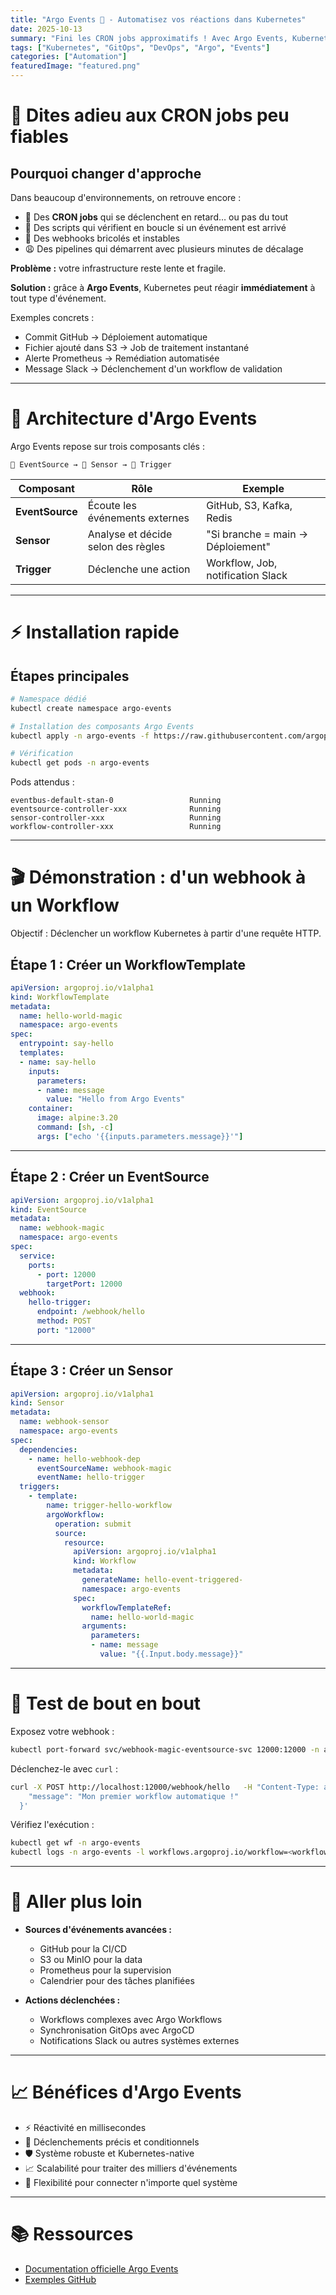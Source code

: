 ```yaml
---
title: "Argo Events 🎯 - Automatisez vos réactions dans Kubernetes"
date: 2025-10-13
summary: "Fini les CRON jobs approximatifs ! Avec Argo Events, Kubernetes devient un orchestrateur réactif et fiable."
tags: ["Kubernetes", "GitOps", "DevOps", "Argo", "Events"]
categories: ["Automation"]
featuredImage: "featured.png"
---
```


# 🚨 Dites adieu aux CRON jobs peu fiables

## Pourquoi changer d'approche

Dans beaucoup d'environnements, on retrouve encore :
- 📅 Des **CRON jobs** qui se déclenchent en retard… ou pas du tout
- 🐌 Des scripts qui vérifient en boucle si un événement est arrivé
- 🤷 Des webhooks bricolés et instables
- 😩 Des pipelines qui démarrent avec plusieurs minutes de décalage

**Problème :** votre infrastructure reste lente et fragile.

**Solution :** grâce à **Argo Events**, Kubernetes peut réagir **immédiatement** à tout type d'événement.

Exemples concrets :
- Commit GitHub → Déploiement automatique
- Fichier ajouté dans S3 → Job de traitement instantané
- Alerte Prometheus → Remédiation automatisée
- Message Slack → Déclenchement d'un workflow de validation

---

# 🧠 Architecture d'Argo Events

Argo Events repose sur trois composants clés :

```
📡 EventSource → 🧠 Sensor → 🚀 Trigger
```

| Composant        | Rôle | Exemple |
|------------------|------|---------|
| **EventSource**  | Écoute les événements externes | GitHub, S3, Kafka, Redis |
| **Sensor**       | Analyse et décide selon des règles | "Si branche = main → Déploiement" |
| **Trigger**      | Déclenche une action | Workflow, Job, notification Slack |

---

# ⚡ Installation rapide

## Étapes principales

```bash
# Namespace dédié
kubectl create namespace argo-events

# Installation des composants Argo Events
kubectl apply -n argo-events -f https://raw.githubusercontent.com/argoproj/argo-events/stable/manifests/install.yaml

# Vérification
kubectl get pods -n argo-events
```

Pods attendus :
```
eventbus-default-stan-0                 Running
eventsource-controller-xxx              Running
sensor-controller-xxx                   Running
workflow-controller-xxx                 Running
```

---

# 🎬 Démonstration : d'un webhook à un Workflow

Objectif : Déclencher un workflow Kubernetes à partir d'une requête HTTP.

## Étape 1 : Créer un WorkflowTemplate

```yaml
apiVersion: argoproj.io/v1alpha1
kind: WorkflowTemplate
metadata:
  name: hello-world-magic
  namespace: argo-events
spec:
  entrypoint: say-hello
  templates:
  - name: say-hello
    inputs:
      parameters:
      - name: message
        value: "Hello from Argo Events"
    container:
      image: alpine:3.20
      command: [sh, -c]
      args: ["echo '{{inputs.parameters.message}}'"]
```

---

## Étape 2 : Créer un EventSource

```yaml
apiVersion: argoproj.io/v1alpha1
kind: EventSource
metadata:
  name: webhook-magic
  namespace: argo-events
spec:
  service:
    ports:
      - port: 12000
        targetPort: 12000
  webhook:
    hello-trigger:
      endpoint: /webhook/hello
      method: POST
      port: "12000"
```

---

## Étape 3 : Créer un Sensor

```yaml
apiVersion: argoproj.io/v1alpha1
kind: Sensor
metadata:
  name: webhook-sensor
  namespace: argo-events
spec:
  dependencies:
    - name: hello-webhook-dep
      eventSourceName: webhook-magic
      eventName: hello-trigger
  triggers:
    - template:
        name: trigger-hello-workflow
        argoWorkflow:
          operation: submit
          source:
            resource:
              apiVersion: argoproj.io/v1alpha1
              kind: Workflow
              metadata:
                generateName: hello-event-triggered-
                namespace: argo-events
              spec:
                workflowTemplateRef:
                  name: hello-world-magic
                arguments:
                  parameters:
                  - name: message
                    value: "{{.Input.body.message}}"
```

---

# 🚀 Test de bout en bout

Exposez votre webhook :
```bash
kubectl port-forward svc/webhook-magic-eventsource-svc 12000:12000 -n argo-events
```

Déclenchez-le avec `curl` :
```bash
curl -X POST http://localhost:12000/webhook/hello   -H "Content-Type: application/json"   -d '{
    "message": "Mon premier workflow automatique !"
  }'
```

Vérifiez l'exécution :
```bash
kubectl get wf -n argo-events
kubectl logs -n argo-events -l workflows.argoproj.io/workflow=<workflow-name>
```

---

# 🔧 Aller plus loin

- **Sources d'événements avancées :**
  - GitHub pour la CI/CD
  - S3 ou MinIO pour la data
  - Prometheus pour la supervision
  - Calendrier pour des tâches planifiées

- **Actions déclenchées :**
  - Workflows complexes avec Argo Workflows
  - Synchronisation GitOps avec ArgoCD
  - Notifications Slack ou autres systèmes externes

---

# 📈 Bénéfices d'Argo Events

- ⚡ Réactivité en millisecondes
- 🎯 Déclenchements précis et conditionnels
- 🛡️ Système robuste et Kubernetes-native
- 📈 Scalabilité pour traiter des milliers d'événements
- 🔧 Flexibilité pour connecter n'importe quel système

---

# 📚 Ressources

- [Documentation officielle Argo Events](https://argoproj.github.io/argo-events/)
- [Exemples GitHub](https://github.com/argoproj/argo-events/tree/master/examples)
